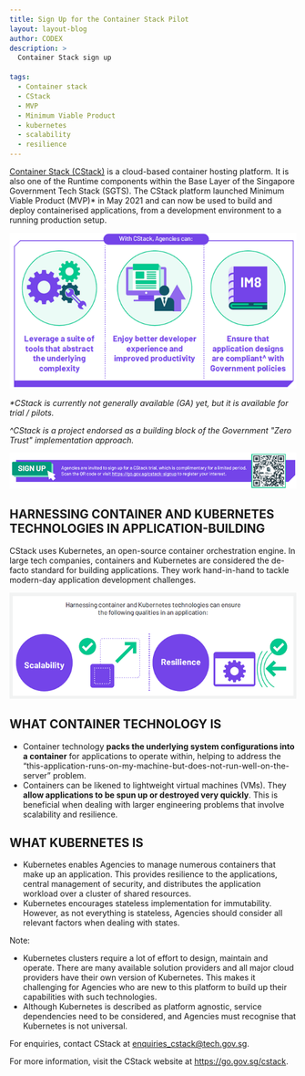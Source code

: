 ```yaml
---
title: Sign Up for the Container Stack Pilot
layout: layout-blog
author: CODEX
description: >
  Container Stack sign up

tags:
  - Container stack
  - CStack
  - MVP
  - Minimum Viable Product
  - kubernetes
  - scalability
  - resilience
---
```


[Container Stack (CStack)](https://www.developer.tech.gov.sg/singapore-government-tech-stack/runtime/container-stack) is a cloud-based container hosting platform. It is also one of the Runtime components within the Base Layer of the Singapore Government Tech Stack (SGTS). The CStack platform launched Minimum Viable Product (MVP)* in May 2021 and can now be used to build and deploy containerised applications, from a development environment to a running production setup.

![CStack benefits](/assets/img/CStack-3benefits.png)

_*CStack is currently not generally available (GA) yet, but it is available for trial / pilots._

_^CStack is a project endorsed as a building block of the Government "Zero Trust" implementation approach._


[![CStack_signup](/assets/img/CStack-signup.png)](https://go.gov.sg/cstack-signup)

## HARNESSING CONTAINER AND KUBERNETES TECHNOLOGIES IN APPLICATION-BUILDING

CStack uses Kubernetes, an open-source container orchestration engine. In large tech companies, containers and Kubernetes are considered the de-facto standard for building applications. They work hand-in-hand to tackle modern-day application development challenges. 

![CStack](/assets/img/CStack-CK.png)

## WHAT CONTAINER TECHNOLOGY IS

- Container technology **packs the underlying system configurations into a container** for applications to operate within, helping to address the “this-application-runs-on-my-machine-but-does-not-run-well-on-the-server” problem.
- Containers can be likened to lightweight virtual machines (VMs). They **allow applications to be spun up or destroyed very quickly**. This is beneficial when dealing with larger engineering problems that involve scalability and resilience.

## WHAT KUBERNETES IS

- Kubernetes enables Agencies to manage numerous containers that make up an application. This provides resilience to the applications, central management of security, and distributes the application workload over a cluster of shared resources.
- Kubernetes encourages stateless implementation for immutability. However, as not everything is stateless, Agencies should consider all relevant factors when dealing with states.

Note:
- Kubernetes clusters require a lot of effort to design, maintain and operate. There are many available solution providers and all major cloud providers have their own version of Kubernetes. This makes it challenging for Agencies who are new to this platform to build up their capabilities with such technologies.
- Although Kubernetes is described as platform agnostic, service dependencies need to be considered, and Agencies must recognise that Kubernetes is not universal.


For enquiries, contact CStack at enquiries_cstack@tech.gov.sg.

For more information, visit the CStack website at https://go.gov.sg/cstack.
